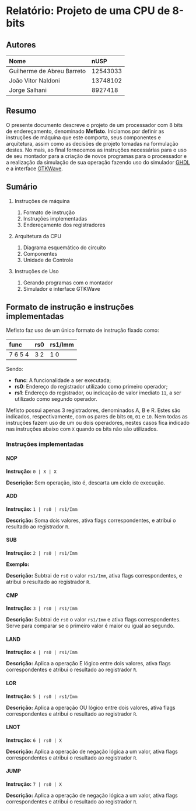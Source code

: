 # Relatório: Projeto de uma CPU de 8-bits

## Autores

| Nome                       | nUSP     |
|:-------------------------- |:-------- |
| Guilherme de Abreu Barreto | 12543033 |
| João Vitor Naldoni         | 13748102 |
| Jorge Salhani              | 8927418  |

## Resumo

O presente documento descreve o projeto de um processador com 8 bits de endereçamento, denominado **Mefisto**. Iniciamos por definir as instruções de máquina que este comporta, seus componentes e arquitetura, assim como as decisões de projeto tomadas na formulação destes. No mais, ao final fornecemos as instruções necessárias para o uso de seu montador para a criação de novos programas para o processador e a realização da simulação de sua operação fazendo uso do simulador [GHDL](http://ghdl.free.fr/) e a interface [GTKWave](https://github.com/gtkwave/gtkwave).

## Sumário

1. Instruções de máquina
    1. Formato de instrução
    2. Instruções implementadas
    3. Endereçamento dos registradores

2. Arquitetura da CPU
    1. Diagrama esquemático do circuíto
    2. Componentes
    3. Unidade de Controle

3. Instruções de Uso
    1. Gerando programas com o montador
    2. Simulador e interface GTKWave

## Formato de instrução e instruções implementadas

Mefisto faz uso de um único formato de instrução fixado como:

| func    | rs0 | rs1/Imm |
|:------- |:--- |:------- |
| 7 6 5 4 | 3 2 | 1 0     |

Sendo:

- **func**: A funcionalidade a ser executada;
- **rs0**: Endereço do registrador utilizado como primeiro operador;
- **rs1**: Endereço do registrador, ou indicação de valor imediato `11`, a ser utilizado como segundo operador.

Mefisto possui apenas 3 registradores, denominados A, B e R. Estes são indicados, respectivamente, com os pares de bits `00`, `01` e `10`. Nem todas as instruções fazem uso de um ou dois operadores, nestes casos fica indicado nas instruções abaixo com `X` quando os bits não são utilizados.

### Instruções implementadas

#### NOP

**Instrução:** `0 | X | X`

**Descrição:** Sem operação, isto é, descarta um ciclo de execução.

#### ADD

**Instrução:** `1 | rs0 | rs1/Imm`

**Descrição:** Soma dois valores, ativa flags correspondentes, e atribui o resultado ao registrador `R`.

#### SUB

**Instrução:** `2 | rs0 | rs1/Imm`

**Exemplo:** 

**Descrição:** Subtrai de `rs0` o valor `rs1/Imm`, ativa flags correspondentes, e atribui o resultado ao registrador `R`.

#### CMP

**Instrução:** `3 | rs0 | rs1/Imm`

**Descrição:** Subtrai de `rs0` o valor `rs1/Imm` e ativa flags correspondentes. Serve para comparar se o primeiro valor é maior ou igual ao segundo.

#### LAND

**Instrução:** `4 | rs0 | rs1/Imm`

**Descrição:** Aplica a operação E lógico entre dois valores, ativa flags correspondentes e atribui o resultado ao registrador `R`.

#### LOR

**Instrução:** `5 | rs0 | rs1/Imm`

**Descrição:** Aplica a operação OU lógico entre dois valores, ativa flags correspondentes e atribui o resultado ao registrador `R`.

#### LNOT

**Instrução:** `6 | rs0 | X`

**Descrição:** Aplica a operação de negação lógica a um valor, ativa flags correspondentes e atribui o resultado ao registrador `R`.

#### JUMP


**Instrução:** `7 | rs0 | X`

**Descrição:** Aplica a operação de negação lógica a um valor, ativa flags correspondentes e atribui o resultado ao registrador `R`.

#
